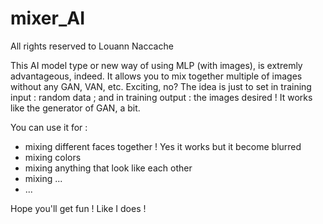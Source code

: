 # mixer_AI
All rights reserved to Louann Naccache

This AI model type or new way of using MLP (with images), is extremly advantageous, indeed.
It allows you to mix together multiple of images without any GAN, VAN, etc.
Exciting, no?
The idea is just to set in training input : random data ; and in training output : the images desired !
It works like the generator of GAN, a bit.

You can use it for :
* mixing different faces together ! Yes it works but it become blurred
* mixing colors
* mixing anything that look like each other
* mixing ...
* ...

Hope you'll get fun ! Like I does !
